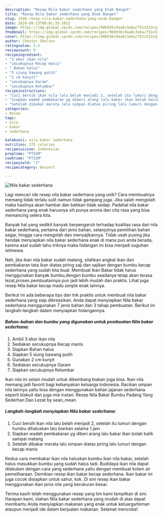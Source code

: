 ```yaml
---
description: "Resep Nila bakar sederhana yang Enak Banget"
title: "Resep Nila bakar sederhana yang Enak Banget"
slug: 2540-resep-nila-bakar-sederhana-yang-enak-banget
date: 2020-08-23T08:01:29.591Z
image: https://img-global.cpcdn.com/recipes/90b936c9aa6c3a6a/751x532cq70/nila-bakar-sederhana-foto-resep-utama.jpg
thumbnail: https://img-global.cpcdn.com/recipes/90b936c9aa6c3a6a/751x532cq70/nila-bakar-sederhana-foto-resep-utama.jpg
cover: https://img-global.cpcdn.com/recipes/90b936c9aa6c3a6a/751x532cq70/nila-bakar-sederhana-foto-resep-utama.jpg
author: Chester Shelton
ratingvalue: 3.5
reviewcount: 9
recipeingredient:
- "3 ekor ikan nila"
- "secukupnya Kecap manis"
- " Bahan halus"
- "5 siung bawang putih"
- "2 cm kunyit"
- "secukupnya Garam"
- "secukupnya Ketumbar"
recipeinstructions:
- "Cuci bersih ikan nila lalu belah menjadi 2, setelah itu lumuri dengan humbu dihaluskan lalu biarkan selama 1 jam"
- "Siapkan wadah pembakaran yg diberi arang lalu bakar ikan bolak balik sampai matang"
- "Setelah dibakar merata lalu simpan diatas piring lalu lumuri dengan kecap manis"
categories:
- Resep
tags:
- nila
- bakar
- sederhana

katakunci: nila bakar sederhana 
nutrition: 275 calories
recipecuisine: Indonesian
preptime: "PT25M"
cooktime: "PT32M"
recipeyield: "2"
recipecategory: Dessert

---
```



![Nila bakar sederhana](https://img-global.cpcdn.com/recipes/90b936c9aa6c3a6a/751x532cq70/nila-bakar-sederhana-foto-resep-utama.jpg)

Lagi mencari ide resep nila bakar sederhana yang unik? Cara membuatnya memang tidak terlalu sulit namun tidak gampang juga. Jika salah mengolah maka hasilnya akan hambar dan bahkan tidak sedap. Padahal nila bakar sederhana yang enak harusnya sih punya aroma dan cita rasa yang bisa memancing selera kita.

Banyak hal yang sedikit banyak berpengaruh terhadap kualitas rasa dari nila bakar sederhana, pertama dari jenis bahan, selanjutnya pemilihan bahan segar, hingga cara mengolah dan menyajikannya. Tidak usah pusing jika hendak menyiapkan nila bakar sederhana enak di mana pun anda berada, karena asal sudah tahu triknya maka hidangan ini bisa menjadi suguhan istimewa.

Nah, jika ikan nila bakar sudah matang, silahkan angkat ikan dari pembakaran tata ikan diatas piring saji dan sajikan dengan bumbu kecap sederhana yang sudah kita buat. Membuat Ikan Bakar tidak harus menggunakan banyak bumbu,dengan bumbu seadanya tetap akan terasa lezat,proses pembuatannya pun jadi lebih mudah dan praktis. Lihat juga resep Nila bakar kecap madu simple enak lainnya.


Berikut ini ada beberapa tips dan trik praktis untuk membuat nila bakar sederhana yang siap dikreasikan. Anda dapat menyiapkan Nila bakar sederhana menggunakan 7 jenis bahan dan 3 tahap pembuatan. Berikut ini langkah-langkah dalam menyiapkan hidangannya.

<!--inarticleads1-->

##### Bahan-bahan dan bumbu yang digunakan untuk pembuatan Nila bakar sederhana:

1. Ambil 3 ekor ikan nila
1. Sediakan secukupnya Kecap manis
1. Siapkan  Bahan halus
1. Siapkan 5 siung bawang putih
1. Gunakan 2 cm kunyit
1. Sediakan secukupnya Garam
1. Siapkan secukupnya Ketumbar


Ikan nila ini selain mudah untuk dikembang biakan juga bisa. Ikan nila memang jadi favorit bagi kebanyakan keluarga Indonesia. Racikan umpan nila lainnya yaitu bisa dengan menggunakan bahan jajanan sederhana seperti biskuit dan juga mie instan. Resep Nila Bakar Bumbu Padang Yang Sederhan Dan Lezat by sean_mean. 

<!--inarticleads2-->

##### Langkah-langkah menyiapkan Nila bakar sederhana:

1. Cuci bersih ikan nila lalu belah menjadi 2, setelah itu lumuri dengan humbu dihaluskan lalu biarkan selama 1 jam
1. Siapkan wadah pembakaran yg diberi arang lalu bakar ikan bolak balik sampai matang
1. Setelah dibakar merata lalu simpan diatas piring lalu lumuri dengan kecap manis


Kedua cara membakar ikan nila haluskan bumbu ikan nila bakar, setelah halus masukkan bumbu yang sudah halus tadi. Budidaya ikan nila dapat dilakukan dengan cara yang sederhana yaitu dengan membuat kolam air pemeliharaan. Demikian resep ikan bakar kecap sederhana. Ikan bakar ini juga cocok disiapkan untuk sahur, kok. Di sini resep ikan bakar menggunakan ikan jenis nila yang berukuran besar. 

Terima kasih telah menggunakan resep yang tim kami tampilkan di sini. Harapan kami, olahan Nila bakar sederhana yang mudah di atas dapat membantu Anda menyiapkan makanan yang enak untuk keluarga/teman ataupun menjadi ide dalam berjualan makanan. Selamat mencoba!
